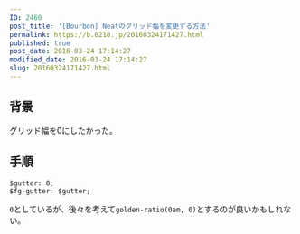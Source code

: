 ```yaml
---
ID: 2460
post_title: '[Bourbon] Neatのグリッド幅を変更する方法'
permalink: https://b.0218.jp/20160324171427.html
published: true
post_date: 2016-03-24 17:14:27
modified_date: 2016-03-24 17:14:27
slug: 20160324171427.html
---
```

<!--more-->
<h2>背景</h2>
<p>グリッド幅を0にしたかった。</p>

<h2>手順</h2>
<pre class="language-sass"><code>$gutter: 0;
$fg-gutter: $gutter;
</code></pre>
<p><code>0</code>としているが、後々を考えて<code>golden-ratio(0em, 0)</code>とするのが良いかもしれない。</p>